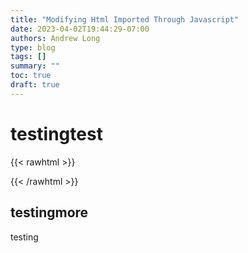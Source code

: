 ```yaml
---
title: "Modifying Html Imported Through Javascript"
date: 2023-04-02T19:44:29-07:00
authors: Andrew Long
type: blog
tags: []
summary: ""
toc: true
draft: true
---
```


# testingtest
{{< rawhtml >}}
<script src="https://gist.github.com/Longestboi/24891f9d891b97cbac6dce85f16cd79a.js"></script>

{{< /rawhtml >}}
## testingmore

testing
 
